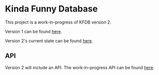 # Kinda Funny Database

This project is a work-in-progress of KFDB version 2.

Version 1 can be found [here](https://kfdatabase.com/).

Version 2's current state can be found [here](http://kfdb.us-east-2.elasticbeanstalk.com/).

## API

Version 2 will include an API. The work-in-progress API can be found [here](http://kfdb.us-east-2.elasticbeanstalk.com/api/docs/).

